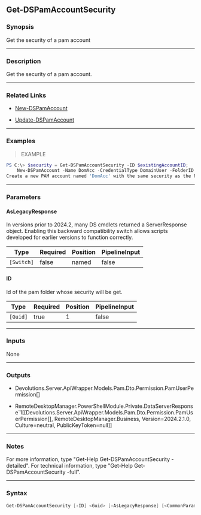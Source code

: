 Get-DSPamAccountSecurity
------------------------

### Synopsis
Get the security of a pam account

---

### Description

Get the security of a pam account.

---

### Related Links
* [New-DSPamAccount](New-DSPamAccount)

* [Update-DSPamAccount](Update-DSPamAccount)

---

### Examples
> EXAMPLE

```PowerShell
PS C:\> $security = Get-DSPamAccountSecurity -ID $existingAccountID;
    New-DSPamAccount -Name DomAcc -CredentialType DomainUser -FolderID $folderID -Username MyUsername -Password Pa$$w0rd! -ProviderID $providerID -Security $security
Create a new PAM account named 'DomAcc' with the same security as the PAM account whose ID is stored in $existingAccountID
```

---

### Parameters
#### **AsLegacyResponse**
In versions prior to 2024.2, many DS cmdlets returned a ServerResponse object. Enabling this backward compatibility switch allows scripts developed for earlier versions to function correctly.

|Type      |Required|Position|PipelineInput|
|----------|--------|--------|-------------|
|`[Switch]`|false   |named   |false        |

#### **ID**
Id of the pam folder whose security will be get.

|Type    |Required|Position|PipelineInput|
|--------|--------|--------|-------------|
|`[Guid]`|true    |1       |false        |

---

### Inputs
None

---

### Outputs
* Devolutions.Server.ApiWrapper.Models.Pam.Dto.Permission.PamUserPermission[]

* RemoteDesktopManager.PowerShellModule.Private.DataServerResponse`1[[Devolutions.Server.ApiWrapper.Models.Pam.Dto.Permission.PamUserPermission[], RemoteDesktopManager.Business, Version=2024.2.1.0, Culture=neutral, PublicKeyToken=null]]

---

### Notes
For more information, type "Get-Help Get-DSPamAccountSecurity -detailed". For technical information, type "Get-Help Get-DSPamAccountSecurity -full".

---

### Syntax
```PowerShell
Get-DSPamAccountSecurity [-ID] <Guid> [-AsLegacyResponse] [<CommonParameters>]
```
